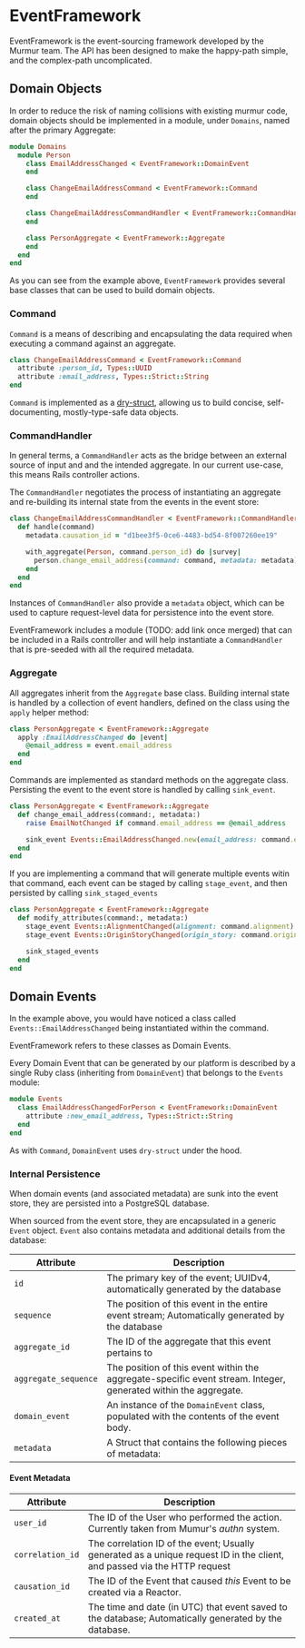 # EventFramework

EventFramework is the event-sourcing framework developed by the Murmur team. The
API has been designed to make the happy-path simple, and the complex-path
uncomplicated.

## Domain Objects

In order to reduce the risk of naming collisions with existing murmur code, domain
objects should be implemented in a module, under `Domains`, named after the
primary Aggregate:

```ruby
module Domains
  module Person
    class EmailAddressChanged < EventFramework::DomainEvent
    end

    class ChangeEmailAddressCommand < EventFramework::Command
    end

    class ChangeEmailAddressCommandHandler < EventFramework::CommandHandler
    end

    class PersonAggregate < EventFramework::Aggregate
    end
  end
end
```

As you can see from the example above, `EventFramework` provides several base
classes that can be used to build domain objects.

### Command

`Command` is a means of describing and encapsulating the data required when
executing a command against an aggregate.

```ruby
class ChangeEmailAddressCommand < EventFramework::Command
  attribute :person_id, Types::UUID
  attribute :email_address, Types::Strict::String
end
```

`Command` is implemented as a [dry-struct](http://dry-rb.org/gems/dry-struct/),
allowing us to build concise, self-documenting, mostly-type-safe data objects.

### CommandHandler

In general terms, a `CommandHandler` acts as the bridge between an external source
of input and  and the intended aggregate. In our current use-case, this means
Rails controller actions.

The `CommandHandler` negotiates the process of instantiating an aggregate and
re-building its internal state from the events in the event store:

```ruby
class ChangeEmailAddressCommandHandler < EventFramework::CommandHandler
  def handle(command)
    metadata.causation_id = "d1bee3f5-0ce6-4483-bd54-8f007260ee19"

    with_aggregate(Person, command.person_id) do |survey|
      person.change_email_address(command: command, metadata: metadata)
    end
  end
end
```

Instances of `CommandHandler` also provide a `metadata` object, which can be
used to capture request-level data for persistence into the event store.

EventFramework includes a module (TODO: add link once merged) that can be
included in a Rails controller and will help instantiate a `CommandHandler` that
is pre-seeded with all the required metadata.

### Aggregate

All aggregates inherit from the `Aggregate` base class. Building internal state
is handled by a collection of event handlers, defined on the class using the
`apply` helper method:

```ruby
class PersonAggregate < EventFramework::Aggregate
  apply :EmailAddressChanged do |event|
    @email_address = event.email_address
  end
end
```

Commands are implemented as standard methods on the aggregate class. Persisting
the event to the event store is handled by calling `sink_event`.

```ruby
class PersonAggregate < EventFramework::Aggregate
  def change_email_address(command:, metadata:)
    raise EmailNotChanged if command.email_address == @email_address

    sink_event Events::EmailAddressChanged.new(email_address: command.email_address), metadata
  end
end
```

If you are implementing a command that will generate multiple events witin that
command, each event can be staged by calling `stage_event`, and then persisted
by calling `sink_staged_events`

```ruby
class PersonAggregate < EventFramework::Aggregate
  def modify_attributes(command:, metadata:)
    stage_event Events::AlignmentChanged(alignment: command.alignment) if @alignment != command.alignment
    stage_event Events::OriginStoryChanged(origin_story: command.origin_story) if @origin_story != command.origin_story

    sink_staged_events
  end
end
```

## Domain Events

In the example above, you would have noticed a class called
`Events::EmailAddressChanged` being instantiated within the command.

EventFramework refers to these classes as Domain Events.

Every Domain Event that can be generated by our platform is described by a single
Ruby class (inheriting from `DomainEvent`) that belongs to the `Events` module:

```ruby
module Events
  class EmailAddressChangedForPerson < EventFramework::DomainEvent
    attribute :new_email_address, Types::Strict::String
  end
end
```

As with `Command`, `DomainEvent` uses `dry-struct` under the hood.

### Internal Persistence

When domain events (and associated metadata) are sunk into the event store, they
are persisted into a PostgreSQL database.

When sourced from the event store, they are encapsulated in a generic `Event`
object. `Event` also contains metadata and additional details from the database:

Attribute            | Description
---------------------|----------------------------------------------------------
`id`                 | The primary key of the event; UUIDv4, automatically generated by the database
`sequence`           | The position of this event in the entire event stream; Automatically generated by the database
`aggregate_id`       | The ID of the aggregate that this event pertains to
`aggregate_sequence` | The position of this event within the aggregate-specific event stream. Integer, generated within the aggregate.
`domain_event`       | An instance of the `DomainEvent` class, populated with the contents of the event body.
`metadata`           | A Struct that contains the following pieces of metadata:

#### Event Metadata

Attribute            | Description
---------------------|----------------------------------------------------------
`user_id`            | The ID of the User who performed the action. Currently taken from Mumur's _authn_ system.
`correlation_id`     | The correlation ID of the event; Usually generated as a unique request ID in the client, and passed via the HTTP request
`causation_id`       | The ID of the Event that caused _this_ Event to be created via a Reactor.
`created_at`         | The time and date (in UTC) that event saved to the database; Automatically generated by the database.
